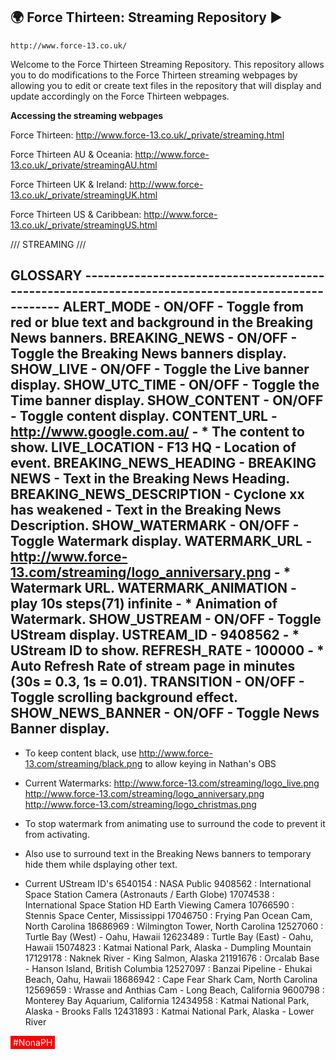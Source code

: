 ## :earth_africa: Force Thirteen: Streaming Repository :arrow_forward:  ##
`http://www.force-13.co.uk/`

Welcome to the Force Thirteen Streaming Repository. This repository allows you to do modifications to the Force Thirteen streaming webpages by allowing you to edit or create text files in the repository that will display and update accordingly on the Force Thirteen webpages.

<b>Accessing the streaming webpages</b>

Force Thirteen: http://www.force-13.co.uk/_private/streaming.html

Force Thirteen AU & Oceania: http://www.force-13.co.uk/_private/streamingAU.html

Force Thirteen UK & Ireland: http://www.force-13.co.uk/_private/streamingUK.html

Force Thirteen US & Caribbean: http://www.force-13.co.uk/_private/streamingUS.html


/// STREAMING ///   

GLOSSARY --------------------------------------------------------------------------------------------------
ALERT_MODE - ON/OFF - Toggle from red or blue text and background in the Breaking News banners.
BREAKING_NEWS - ON/OFF - Toggle the Breaking News banners display.
SHOW_LIVE - ON/OFF - Toggle the Live banner display.
SHOW_UTC_TIME - ON/OFF - Toggle the Time banner display.
SHOW_CONTENT - ON/OFF - Toggle content display.
CONTENT_URL - http://www.google.com.au/ - * The content to show.
LIVE_LOCATION - F13 HQ - Location of event.
BREAKING_NEWS_HEADING - BREAKING NEWS - Text in the Breaking News Heading.
BREAKING_NEWS_DESCRIPTION - Cyclone xx has weakened - Text in the Breaking News Description.
SHOW_WATERMARK - ON/OFF - Toggle Watermark display.
WATERMARK_URL - http://www.force-13.com/streaming/logo_anniversary.png - * Watermark URL.
WATERMARK_ANIMATION - play 10s steps(71) infinite - * Animation of Watermark.
SHOW_USTREAM - ON/OFF - Toggle UStream display.
USTREAM_ID - 9408562 - * UStream ID to show.
REFRESH_RATE - 100000 - * Auto Refresh Rate of stream page in minutes (30s = 0.3, 1s = 0.01).
TRANSITION - ON/OFF - Toggle scrolling background effect.
SHOW_NEWS_BANNER - ON/OFF - Toggle News Banner display.
-----------------------------------------------------------------------------------------------------------

* To keep content black, use http://www.force-13.com/streaming/black.png to allow keying in Nathan's OBS

* Current Watermarks:
http://www.force-13.com/streaming/logo_live.png
http://www.force-13.com/streaming/logo_anniversary.png
http://www.force-13.com/streaming/logo_christmas.png

* To stop watermark from animating use <!-- and --> to surround the code to prevent it from activating.
* Also use <!-- and --> to surround text in the Breaking News banners to temporary hide them while dsplaying other text.

* Current UStream ID's
6540154  : NASA Public
9408562  : International Space Station Camera (Astronauts / Earth Globe)
17074538 : International Space Station HD Earth Viewing Camera
10766590 : Stennis Space Center, Mississippi
17046750 : Frying Pan Ocean Cam, North Carolina
18686969 : Wilmington Tower, North Carolina
12527060 : Turtle Bay (West) - Oahu, Hawaii
12623489 : Turtle Bay (East) - Oahu, Hawaii
15074823 : Katmai National Park, Alaska - Dumpling Mountain
17129178 : Naknek River - King Salmon, Alaska
21191676 : Orcalab Base - Hanson Island, British Columbia
12527097 : Banzai Pipeline - Ehukai Beach, Oahu, Hawaii
18686942 : Cape Fear Shark Cam, North Carolina
12569659 : Wrasse and Anthias Cam - Long Beach, California
9600798  : Monterey Bay Aquarium, California
12434958 : Katmai National Park, Alaska - Brooks Falls
12431893 : Katmai National Park, Alaska - Lower River


<span style="display:inline-block;padding:2px 4px;background:red;color:white;">#NonaPH</span>
